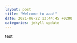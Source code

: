```yaml
---
layout: post
title: "Welcome to aaa!"
date: 2021-06-22 13:44:45 +0200
categories: jekyll update
---
```


test

